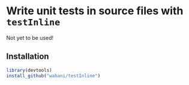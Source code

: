 # Write unit tests in source files with `testInline`
Not yet to be used!

## Installation


```r
library(devtools)
install_github("wahani/testInline")
```

